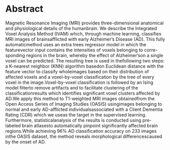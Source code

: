 Abstract
================================
Magnetic Resonance Imaging (MRI) provides three-dimensional  anatomical  and  physiological  details  of  the  humanbrain. We describe the Integrated Voxel Analysis Method (IVAM) which, through machine learning, classifies MRI images of brainsafflicted with early Alzheimer’s Disease (AD). This fully automaticmethod uses an extra trees regressor model in which the featurevector input contains the intensities of voxels belonging to corre-sponding regions in the brain, whereby the effect of Alzheimer’son a single voxel can be predicted. The resulting tree is used in thefollowing two steps: a K-nearest neighbor (KNN) algorithm basedon  Euclidean  distance  with  the  feature  vector  to  classify  wholeimages based on their distribution of affected voxels and a voxel-by-voxel  classification  by  the  tree  of  every  voxel  in  the  image.Voxel-by-voxel  classification  is  followed  by  an  Ising  model  filterto remove artifacts and to facilitate clustering of the classificationresults which identifies significant voxel clusters affected by AD.We  apply  this  method  to  T1-weighted  MRI  images  obtainedfrom  the  Open  Access  Series  of  Imaging  Studies  (OASIS)  usingimages  belonging  to  normal  and  early  AD-afflicted  individualsassociated  with  a  Client  Dementia  Rating  (CDR)  which  we  useas the target in the supervised learning. Furthermore, statisticalanalysis of the results is conducted using pre-labeled brain atlasesto  automatically  pinpoint  significantly  affected  brain  regions.While achieving 96% AD classification accuracy on 233 images inthe OASIS dataset, the method reveals morphological differencescaused by the onset of AD.

